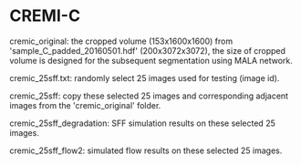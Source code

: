 # CREMI-C

cremic_original: the cropped volume (153x1600x1600) from 'sample_C_padded_20160501.hdf' (200x3072x3072), the size of cropped volume is designed for the subsequent segmentation using MALA network. 

cremic_25sff.txt: randomly select 25 images used for testing (image id).

cremic_25sff: copy these selected 25 images and corresponding adjacent images from the 'cremic_original' folder.

cremic_25sff_degradation: SFF simulation results on these selected 25 images.

cremic_25sff_flow2: simulated flow results on these selected 25 images.

